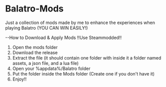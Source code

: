 # Balatro-Mods
Just a collection of mods made by me to enhance the experiences when playing Balatro (YOU CAN WIN EASILY!)

--How to Download & Apply Mods
!!Use Steammodded!!

1. Open the mods folder
2. Download the release
3. Extract the file (it should contain one folder with inside it a folder named assets, a json file, and a lua file)
4. Open your %appdata%/Balatro folder
5. Put the folder inside the Mods folder (Create one if you don't have it)
6. Enjoy!!
